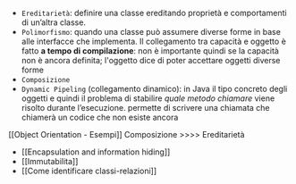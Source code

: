 - `Ereditarietà`: definire una classe ereditando proprietà e comportamenti di un’altra classe.
- `Polimorfismo`: quando una classe può assumere diverse forme in base alle interfacce che implementa. Il collegamento tra capacità e oggetto è fatto **a tempo di compilazione**: non è importante quindi se la capacità non è ancora definita; l'oggetto dice di poter accettare oggetti diverse forme
- `Composizione` 
- `Dynamic Pipeling` (collegamento dinamico): in Java il tipo concreto degli oggetti e quindi il problema di stabilire _quale metodo chiamare_ viene risolto durante l’esecuzione. permette di scrivere una chiamata che chiamerà un codice che non esiste ancora

[[Object Orientation - Esempi]]
Composizione >>>> Ereditarietà

- [[Encapsulation and information hiding]]
- [[Immutabilita]]
- [[Come identificare classi-relazioni]]